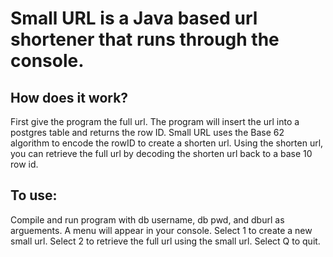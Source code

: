 # Small URL is a Java based url shortener that runs through the console.

## How does it work?
First give the program the full url. The program will insert the url into a postgres table and returns the row ID.
Small URL uses the Base 62 algorithm to encode the rowID to create a shorten url. Using the shorten url, you can retrieve the full url by decoding the shorten url back to a base 10 row id.

## To use:
Compile and run program with db username, db pwd, and dburl as arguements. A menu will appear in your console. Select 1 to create a new small url. Select 2 to retrieve the full url using the small url. Select Q to quit.
